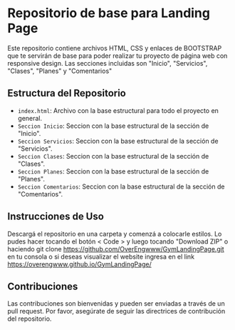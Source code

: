 
# Repositorio de base para Landing Page 

Este repositorio contiene archivos HTML, CSS y enlaces de BOOTSTRAP que te servirán de base para poder realizar tu proyecto de página web con responsive design. Las secciones incluidas son "Inicio", "Servicios", "Clases", "Planes" y "Comentarios"

## Estructura del Repositorio

-   `index.html`: Archivo con la base estructural para todo el proyecto en general.
-   `Seccion Inicio`: Seccion con la base estructural de la sección de "Inicio".
-   `Seccion Servicios`: Seccion con la base estructural de la sección de "Servicios".
-   `Seccion Clases`: Seccion con la base estructural de la sección de "Clases".
-   `Seccion Planes`: Seccion con la base estructural de la sección de "Planes".
-   `Seccion Comentarios`: Seccion con la base estructural de la sección de "Comentarios".

## Instrucciones de Uso

Descargá el repositorio en una carpeta y comenzá a colocarle estilos. Lo pudes hacer tocando el botón < Code > y luego tocando "Download ZIP" o haciendo git clone https://github.com/OverEngwww/GymLandingPage.git en tu consola o si deseas visualizar el website ingresa en el link https://overengwww.github.io/GymLandingPage/

## Contribuciones

Las contribuciones son bienvenidas y pueden ser enviadas a través de un pull request. Por favor, asegúrate de seguir las directrices de contribución del repositorio.
